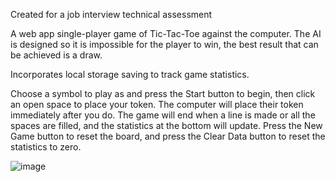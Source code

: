 Created for a job interview technical assessment

A web app single-player game of Tic-Tac-Toe against the computer. The AI is designed so it is impossible 
for the player to win, the best result that can be achieved is a draw.

Incorporates local storage saving to track game statistics.

Choose a symbol to play as and press the Start button to begin, then click an open space to place your
token. The computer will place their token immediately after you do. The game will end when a line is
made or all the spaces are filled, and the statistics at the bottom will update. Press the New Game button
to reset the board, and press the Clear Data button to reset the statistics to zero.

![image](https://github.com/vilequarter/tic-tac-toe/assets/44734839/1954e17d-771f-4809-8aa0-9e2085867b6e)
